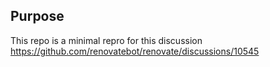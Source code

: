 ## Purpose

This repo is a minimal repro for this discussion https://github.com/renovatebot/renovate/discussions/10545
